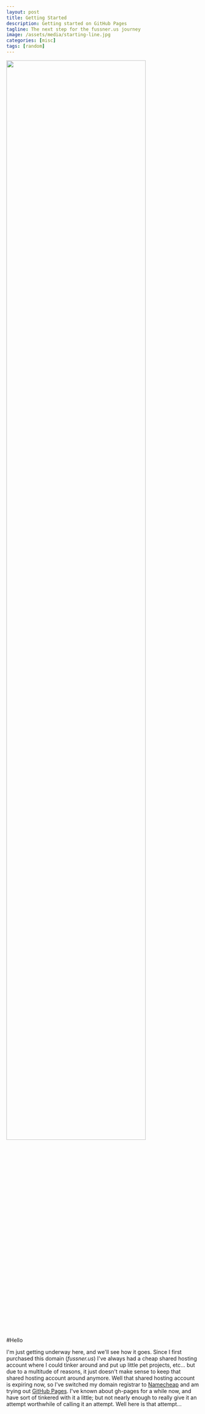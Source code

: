 ```yaml
---
layout: post
title: Getting Started
description: Getting started on GitHub Pages
tagline: The next step for the fussner.us journey
image: /assets/media/starting-line.jpg
categories: [misc]
tags: [random]
---
```

<img src="{{page.image}}" width="85%"/>
<br/>
<br/>
#Hello

I'm just getting underway here, and we'll see how it goes. Since I first purchased this domain (_fussner.us_) I've 
always had a cheap shared hosting account where I could tinker around and put up little pet projects, etc... but due 
to a multitude of reasons, it just doesn't make sense to keep that shared hosting account around anymore. Well that 
shared hosting account is expiring now, so I've switched my domain registrar to [Namecheap](https://www.namecheap.com/) 
and am trying out [GitHub Pages](https://pages.github.com/). I've known about gh-pages for a while now, and have sort of 
tinkered with it a little; but not nearly enough to really give it an attempt worthwhile of calling it an attempt. Well 
here is that attempt... 